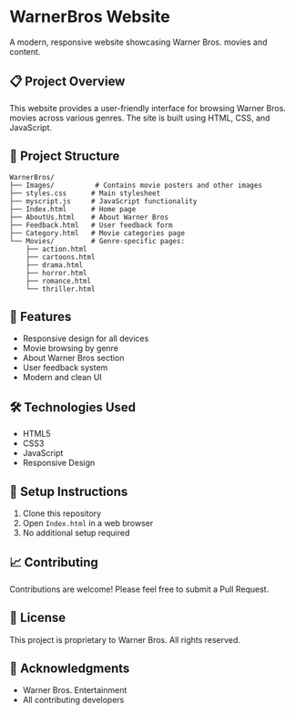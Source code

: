 # WarnerBros Website

A modern, responsive website showcasing Warner Bros. movies and content.

## 📋 Project Overview

This website provides a user-friendly interface for browsing Warner Bros. movies across various genres. The site is built using HTML, CSS, and JavaScript.

## 📁 Project Structure

```
WarnerBros/
├── Images/          # Contains movie posters and other images
├── styles.css      # Main stylesheet
├── myscript.js     # JavaScript functionality
├── Index.html      # Home page
├── AboutUs.html    # About Warner Bros
├── Feedback.html   # User feedback form
├── Category.html   # Movie categories page
└── Movies/         # Genre-specific pages:
    ├── action.html
    ├── cartoons.html
    ├── drama.html
    ├── horror.html
    ├── romance.html
    └── thriller.html
```

## 🚀 Features

- Responsive design for all devices
- Movie browsing by genre
- About Warner Bros section
- User feedback system
- Modern and clean UI

## 🛠️ Technologies Used

- HTML5
- CSS3
- JavaScript
- Responsive Design

## 📝 Setup Instructions

1. Clone this repository
2. Open `Index.html` in a web browser
3. No additional setup required

## 📈 Contributing

Contributions are welcome! Please feel free to submit a Pull Request.

## 📜 License

This project is proprietary to Warner Bros. All rights reserved.

## 🤝 Acknowledgments

- Warner Bros. Entertainment
- All contributing developers
